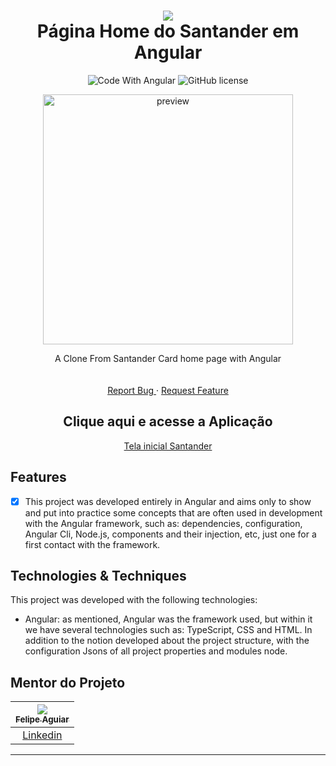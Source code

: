 <div align="center">

<h1 align="center">
 <img src="https://user-images.githubusercontent.com/45159366/101415619-1b103500-389d-11eb-83f8-74f87abf5eaf.png">
  <br />
  Página Home do Santander em Angular
</h1>

  <!-- project badges -->
  <p align="center">
 <!--
   <img 
      alt="Project programing languages count" 
      src="https://img.shields.io/github/languages/count/felipeAguiarCode/node-js-bulk-downloader?color=6A57D5"
    >
 -->
  <!--
    <img 
      alt="Last commit on GitHub" 
      src="https://img.shields.io/github/last-commit/felipeAguiarCode/node-js-bulk-downloader?color=6A57D5"
    >
  -->
    <img 
        src="https://img.shields.io/badge/Code%20With-Angular%2016-E31918?logo=angular" 
        alt="Code With Angular">
   	<img 
      alt="GitHub license" 
      src="https://img.shields.io/github/license/felipeAguiarCode/angular-santander-home-clone?color=E31918"
    >
  </p> 

<div align="center">
  	<a href="#">
      <img src=".github/assets/Projeto-Santander-DevWeek.png" width="400" alt="preview" />
  	</a>
</div>

  <!-- project description and menu -->
  <p align="center">
      A Clone From Santander Card home page with Angular
    <br />
    <br />
    <br />
    <a 
      href="https://github.com/BrunoPequeno/Angular-Santander-DevWeek/issues">
      Report Bug
    </a>
    ·
    <a 
      href="https://github.com/BrunoPequeno/Angular-Santander-DevWeek/issues/new">
      Request Feature
    </a>
		<h2> Clique aqui e acesse a Aplicação </h2>
		<a href="https://angular-santander-dev-week.vercel.app/"> Tela inicial Santander </a> 
  </p>
</div>

## Features
- [x] This project was developed entirely in Angular and aims only to show and put into practice some concepts
			that are often used in development with the Angular framework, such as: dependencies, configuration, Angular Cli,
			Node.js, components and their injection, etc, just one for a first contact with the framework.

## Technologies & Techniques

This project was developed with the following technologies:
-   Angular: as mentioned, Angular was the framework used, but within it we have several technologies such as: TypeScript, CSS and HTML.
In addition to the notion developed about the project structure, with the configuration Jsons
of all project properties and modules node.


## Mentor do Projeto

| [<img src="https://avatars3.githubusercontent.com/u/37452836?s=96&v=4"><br><sub>Felipe Aguiar</sub>](https://github.com/felipeAguiarCode) |
| :---------------------------------------------------------------------------------------------------------------------------------------: |
|                                             [Linkedin](www.linkedin.com/in/felipe-aguiar-exe)                                             |

---


